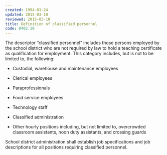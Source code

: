 ```yaml
---
created: 1994-01-24
updated: 2015-03-10
reviewed: 2015-03-10
title: Definition of classified personnel
code: 0402.10
---
```



The descriptor “classified personnel” includes those persons employed by the school district who are not required by law to hold a teaching certificate as qualification for employment. This category includes, but is not to be limited to, the following:


- Custodial, warehouse and maintenance employees


- Clerical employees


- Paraprofessionals


- Food service employees


- Technology staff


- Classified administration


- Other hourly positions including, but not limited to, overcrowded classroom assistants, noon duty assistants, and crossing guards

School district administration shall establish job specifications and job descriptions for all positions requiring classified personnel.
